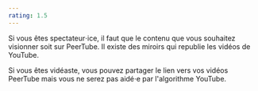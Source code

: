 ```yaml
---
rating: 1.5
---
```

Si vous êtes spectateur⋅ice, il faut que le contenu que vous souhaitez visionner soit sur PeerTube. Il existe des miroirs qui republie les vidéos de YouTube.

Si vous êtes vidéaste, vous pouvez partager le lien vers vos vidéos PeerTube mais vous ne serez pas aidé⋅e par l'algorithme YouTube.